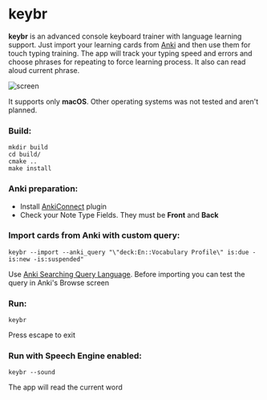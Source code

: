 # keybr
**keybr** is an advanced console keyboard trainer with language learning support. Just import your learning cards from [Anki](https://apps.ankiweb.net) and then use them for touch typing training. The app will track your typing speed and errors and choose phrases for repeating to force learning process. It also can read aloud current phrase.

![screen](https://raw.githubusercontent.com/ivan-volnov/keybr/master/img/screen.png)

It supports only **macOS**. Other operating systems was not tested and aren't planned.

### Build:
```
mkdir build
cd build/
cmake ..
make install
```

### Anki preparation:
- Install [AnkiConnect](https://ankiweb.net/shared/info/2055492159) plugin
- Check your Note Type Fields. They must be **Front** and **Back**

### Import cards from Anki with custom query:
```
keybr --import --anki_query "\"deck:En::Vocabulary Profile\" is:due -is:new -is:suspended"
```
Use [Anki Searching Query Language](https://docs.ankiweb.net/#/searching). Before importing you can test the query in Anki's Browse screen

### Run:
```
keybr
```

Press escape to exit

### Run with Speech Engine enabled:
```
keybr --sound
```
The app will read the current word
